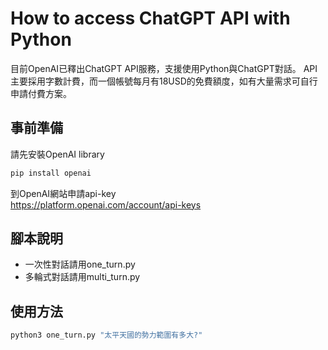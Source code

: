 # How to access ChatGPT API with Python

目前OpenAI已釋出ChatGPT API服務，支援使用Python與ChatGPT對話。
API主要採用字數計費，而一個帳號每月有18USD的免費額度，如有大量需求可自行申請付費方案。

## 事前準備

請先安裝OpenAI library
```bash
pip install openai
```

到OpenAI網站申請api-key\
https://platform.openai.com/account/api-keys


## 腳本說明

- 一次性對話請用one_turn.py
- 多輪式對話請用multi_turn.py

## 使用方法
```python
python3 one_turn.py "太平天國的勢力範圍有多大?"
```
